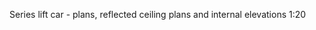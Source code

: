 <span class="transform-to-uppercase">Series lift car - plans, reflected ceiling plans and internal elevations <span class="highlight-red">1:20</span></span>
